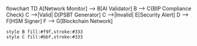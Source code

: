 flowchart TD
    A[Network Monitor] --> B[AI Validator]
    B --> C{BIP Compliance Check}
    C -->|Valid| D[PSBT Generator]
    C -->|Invalid| E[Security Alert]
    D --> F[HSM Signer]
    F --> G[Blockchain Network]
    
    style B fill:#f9f,stroke:#333
    style C fill:#bbf,stroke:#333 